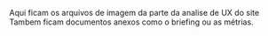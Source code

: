 Aqui ficam os arquivos de imagem da parte da analise de UX do site
Tambem ficam documentos anexos como o briefing ou as métrias.